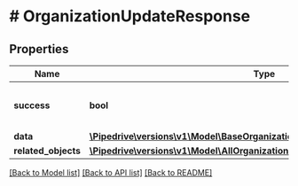 # # OrganizationUpdateResponse

## Properties

Name | Type | Description | Notes
------------ | ------------- | ------------- | -------------
**success** | **bool** | If the response is successful or not | [optional]
**data** | [**\Pipedrive\versions\v1\Model\BaseOrganizationItem**](BaseOrganizationItem.md) |  |
**related_objects** | [**\Pipedrive\versions\v1\Model\AllOrganizationsGetResponseAllOfRelatedObjects**](AllOrganizationsGetResponseAllOfRelatedObjects.md) |  |

[[Back to Model list]](../../README.md#models) [[Back to API list]](../../README.md#endpoints) [[Back to README]](../../README.md)

